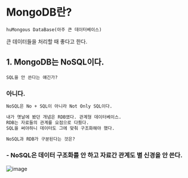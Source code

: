 # MongoDB란?

    huMongous DataBase(아주 큰 데이터베이스)
    
큰 데이터들을 처리할 때 좋다고 한다.  
    
## 1. MongoDB는 NoSQL이다.

    SQL을 안 쓴다는 얘긴가?
    
### 아니다.

```txt
NoSQL은 No + SQL이 아니라 Not Only SQL이다.

내가 옛날에 봤던 개념은 RDB였다. 관계형 데이터베이스.
RDB는 자료들의 관계를 요점으로 다뤘다.
SQL을 써야하니 데이터도 그에 맞춰 구조화해야 했다.

NoSQL과 RDB가 구분된다는 것은?
```

### - NoSQL은 데이터 구조화를 안 하고 자료간 관계도 별 신경을 안 쓴다.
    
![image](https://user-images.githubusercontent.com/39308313/144696558-3b9b5a2e-9b6d-43af-9e66-a659f9b7a94a.png)


